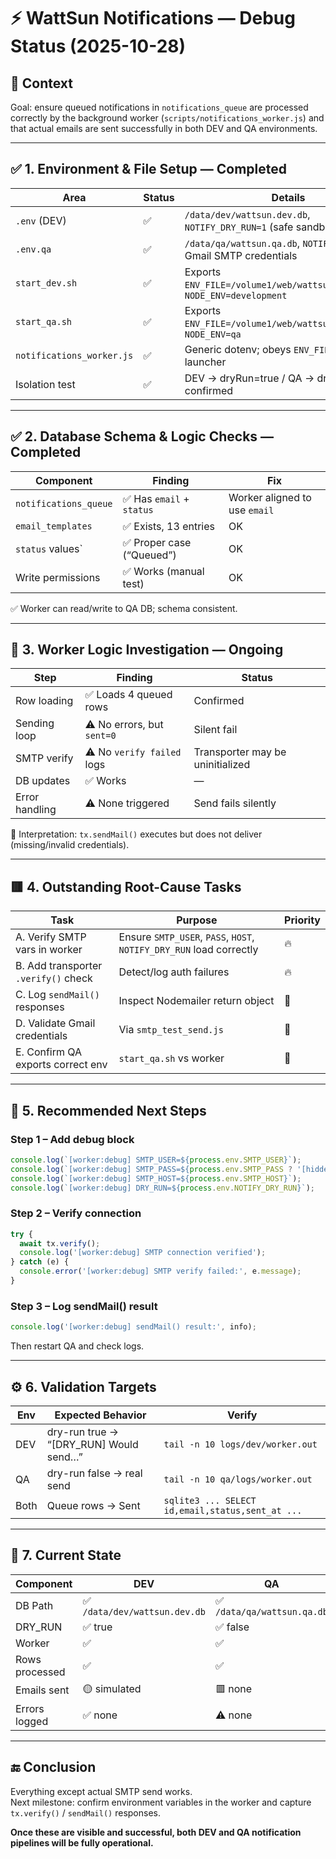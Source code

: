 # ⚡ WattSun Notifications — Debug Status (2025-10-28)

## 🧭 Context
Goal: ensure queued notifications in `notifications_queue` are processed correctly by the background worker (`scripts/notifications_worker.js`) and that actual emails are sent successfully in both DEV and QA environments.

---

## ✅ 1. Environment & File Setup — Completed

| Area | Status | Details |
|------|---------|----------|
| `.env` (DEV) | ✅ | `/data/dev/wattsun.dev.db`, `NOTIFY_DRY_RUN=1` (safe sandbox) |
| `.env.qa` | ✅ | `/data/qa/wattsun.qa.db`, `NOTIFY_DRY_RUN=0`, Gmail SMTP credentials |
| `start_dev.sh` | ✅ | Exports `ENV_FILE=/volume1/web/wattsun/.env`, `NODE_ENV=development` |
| `start_qa.sh` | ✅ | Exports `ENV_FILE=/volume1/web/wattsun/qa/.env.qa`, `NODE_ENV=qa` |
| `notifications_worker.js` | ✅ | Generic dotenv; obeys `ENV_FILE` from launcher |
| Isolation test | ✅ | DEV → dryRun=true / QA → dryRun=false confirmed |

---

## ✅ 2. Database Schema & Logic Checks — Completed

| Component | Finding | Fix |
|------------|----------|----|
| `notifications_queue` | ✅ Has `email` + `status` | Worker aligned to use `email` |
| `email_templates` | ✅ Exists, 13 entries | OK |
| `status` values` | ✅ Proper case (“Queued”) | OK |
| Write permissions | ✅ Works (manual test) | OK |

✅ Worker can read/write to QA DB; schema consistent.

---

## 🔧 3. Worker Logic Investigation — Ongoing

| Step | Finding | Status |
|------|----------|--------|
| Row loading | ✅ Loads 4 queued rows | Confirmed |
| Sending loop | ⚠️ No errors, but `sent=0` | Silent fail |
| SMTP verify | ⚠️ No `verify failed` logs | Transporter may be uninitialized |
| DB updates | ✅ Works | — |
| Error handling | ⚠️ None triggered | Send fails silently |

🧠 Interpretation: `tx.sendMail()` executes but does not deliver (missing/invalid credentials).

---

## 🟥 4. Outstanding Root-Cause Tasks

| Task | Purpose | Priority |
|------|----------|-----------|
| A. Verify SMTP vars in worker | Ensure `SMTP_USER`, `PASS`, `HOST`, `NOTIFY_DRY_RUN` load correctly | 🔥 |
| B. Add transporter `.verify()` check | Detect/log auth failures | 🔥 |
| C. Log `sendMail()` responses | Inspect Nodemailer return object | 🔧 |
| D. Validate Gmail credentials | Via `smtp_test_send.js` | 🔧 |
| E. Confirm QA exports correct env | `start_qa.sh` vs worker | 🔧 |

---

## 🧩 5. Recommended Next Steps

### Step 1 – Add debug block
```js
console.log(`[worker:debug] SMTP_USER=${process.env.SMTP_USER}`);
console.log(`[worker:debug] SMTP_PASS=${process.env.SMTP_PASS ? '[hidden]' : '(none)'}`);
console.log(`[worker:debug] SMTP_HOST=${process.env.SMTP_HOST}`);
console.log(`[worker:debug] DRY_RUN=${process.env.NOTIFY_DRY_RUN}`);
```

### Step 2 – Verify connection
```js
try {
  await tx.verify();
  console.log('[worker:debug] SMTP connection verified');
} catch (e) {
  console.error('[worker:debug] SMTP verify failed:', e.message);
}
```

### Step 3 – Log sendMail() result
```js
console.log('[worker:debug] sendMail() result:', info);
```

Then restart QA and check logs.

---

## ⚙️ 6. Validation Targets

| Env | Expected Behavior | Verify |
|------|------------------|--------|
| DEV | dry-run true → “[DRY_RUN] Would send…” | `tail -n 10 logs/dev/worker.out` |
| QA | dry-run false → real send | `tail -n 10 qa/logs/worker.out` |
| Both | Queue rows → Sent | `sqlite3 ... SELECT id,email,status,sent_at ...` |

---

## 🧾 7. Current State

| Component | DEV | QA |
|------------|-----|----|
| DB Path | ✅ `/data/dev/wattsun.dev.db` | ✅ `/data/qa/wattsun.qa.db` |
| DRY_RUN | ✅ true | ✅ false |
| Worker | ✅ | ✅ |
| Rows processed | ✅ | ✅ |
| Emails sent | 🟡 simulated | 🟥 none |
| Errors logged | ✅ none | ⚠️ none |

---

## 🔚 Conclusion

Everything except actual SMTP send works.  
Next milestone: confirm environment variables in the worker and capture `tx.verify()` / `sendMail()` responses.

**Once these are visible and successful, both DEV and QA notification pipelines will be fully operational.**
